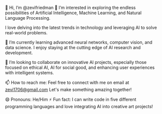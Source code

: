 👋 Hi, I’m @zevifriedman
👀 I’m interested in exploring the endless possibilities of Artificial Intelligence,
Machine Learning, and Natural Language Processing.

I love delving into the latest trends in technology and leveraging AI to solve real-world problems.

🌱 I’m currently learning advanced neural networks, computer vision, and data science. I enjoy staying at the cutting edge of AI research and development.

💞️ I’m looking to collaborate on innovative AI projects, especially those focused on ethical AI, AI for social good, and enhancing user experiences with intelligent systems.

📫 How to reach me: Feel free to connect with me on email at zevi1706@gmail.com Let's make something amazing together!

😄 Pronouns: He/Him
⚡ Fun fact: I can write code in five different programming languages and love integrating AI into creative art projects!

<!---
zevifriedman/zevifriedman is a ✨ special ✨ repository because its `README.md` (this file) appears on your GitHub profile.
You can click the Preview link to take a look at your changes.
--->
